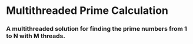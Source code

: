 # Multithreaded Prime Calculation

### A multithreaded solution for finding the prime numbers from 1 to N with M threads.
